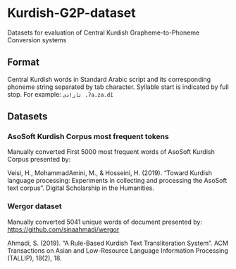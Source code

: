 # Kurdish-G2P-dataset
Datasets for evaluation of Central Kurdish Grapheme-to-Phoneme Conversion systems

## Format
Central Kurdish words in Standard Arabic script and its corresponding phoneme string separated by tab character. Syllable start is indicated by full stop. For example:
`ئازادی	.ʔa.za.dî`

## Datasets
### AsoSoft Kurdish Corpus most frequent tokens
Manually converted First 5000 most frequent words of AsoSoft Kurdish Corpus presented by:

Veisi, H., MohammadAmini, M., & Hosseini, H. (2019). “Toward Kurdish language processing: Experiments in collecting and processing the AsoSoft text corpus”. Digital Scholarship in the Humanities.

### Wergor dataset
Manually converted 5041 unique words of document presented by: https://github.com/sinaahmadi/wergor

Ahmadi, S. (2019). “A Rule-Based Kurdish Text Transliteration System”. ACM Transactions on Asian and Low-Resource Language Information Processing (TALLIP), 18(2), 18.
